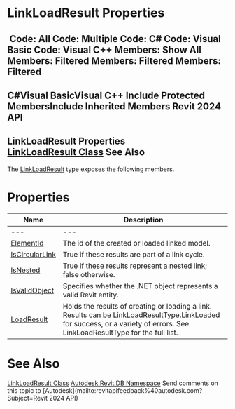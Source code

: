 # LinkLoadResult Properties

﻿
 Code: All Code: Multiple Code: C# Code: Visual Basic Code: Visual C++  Members: Show All Members: Filtered Members: Filtered Members: Filtered   
---  
C#Visual BasicVisual C++
Include Protected MembersInclude Inherited Members
Revit 2024 API  
---  
LinkLoadResult Properties  
[LinkLoadResult Class](f846bfb0-b047-9332-567f-75ae880d8359.md "LinkLoadResult Class") See Also  
---  
The [LinkLoadResult](f846bfb0-b047-9332-567f-75ae880d8359.md "LinkLoadResult Class") type exposes the following members.
# Properties
| Name | Description |
| --- | --- |
| --- | --- | --- |
| [ElementId](fbbd2c3a-435f-faa2-4284-4cf29b6fb1a2.md "ElementId Property") | The id of the created or loaded linked model. |
| [IsCircularLink](9d3b2a62-a121-a9c3-b3e8-5c55295eec7d.md "IsCircularLink Property") | True if these results are part of a link cycle. |
| [IsNested](c1fe3ba8-74c9-2fe9-3d5f-c8a4f0b8db92.md "IsNested Property") | True if these results represent a nested link; false otherwise. |
| [IsValidObject](e6a52e0e-9511-4286-f722-ab7db64d843d.md "IsValidObject Property") | Specifies whether the .NET object represents a valid Revit entity. |
| [LoadResult](ae6b4803-6e9d-46fa-186b-9756654772e7.md "LoadResult Property") | Holds the results of creating or loading a link. Results can be LinkLoadResultType.LinkLoaded for success, or a variety of errors. See LinkLoadResultType for the full list. |

# See Also
[LinkLoadResult Class](f846bfb0-b047-9332-567f-75ae880d8359.md "LinkLoadResult Class")
[Autodesk.Revit.DB Namespace](87546ba7-461b-c646-cbb1-2cb8f5bff8b2.md "Autodesk.Revit.DB Namespace")
Send comments on this topic to [Autodesk](mailto:revitapifeedback%40autodesk.com?Subject=Revit 2024 API)